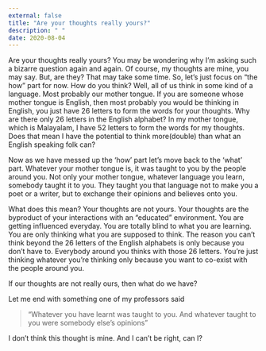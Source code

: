 ```yaml
---
external: false
title: "Are your thoughts really yours?"
description: " "
date: 2020-08-04
---
```


Are your thoughts really yours? You may be wondering why I’m asking such a bizarre question again and again. Of course, my thoughts are mine, you may say. But, are they? That may take some time. So, let’s just focus on “the how” part for now. How do you think? Well, all of us think in some kind of a language. Most probably our mother tongue. If you are someone whose mother tongue is English, then most probably you would be thinking in English, you just have 26 letters to form the words for your thoughts. Why are there only 26 letters in the English alphabet? In my mother tongue, which is Malayalam, I have 52 letters to form the words for my thoughts. Does that mean I have the potential to think more(double) than what an English speaking folk can?

Now as we have messed up the ‘how’ part let’s move back to the ‘what’ part. Whatever your mother tongue is, it was taught to you by the people around you. Not only your mother tongue, whatever language you learn, somebody taught it to you. They taught you that language not to make you a poet or a writer, but to exchange their opinions and believes onto you.

What does this mean? Your thoughts are not yours. Your thoughts are the byproduct of your interactions with an “educated” environment. You are getting influenced everyday. You are totally blind to what you are learning. You are only thinking what you are supposed to think. The reason you can’t think beyond the 26 letters of the English alphabets is only because you don’t have to. Everybody around you thinks with those 26 letters. You’re just thinking whatever you’re thinking only because you want to co-exist with the people around you.

If our thoughts are not really ours, then what do we have?

Let me end with something one of my professors said

> “Whatever you have learnt was taught to you. And whatever taught to you were somebody else’s opinions”

I don’t think this thought is mine. And I can’t be right, can I?